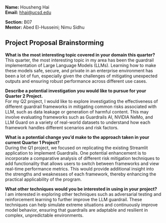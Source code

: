 **Name:** Housheng Hai  
**Email:** hhai@ucsd.edu

**Section:** B07  
**Mentor:** Abed El-Husseini; Nimu Sidhu

## Project Proposal Brainstorming

**What is the most interesting topic covered in your domain this quarter?**  
This quarter, the most interesting topic in my area has been the guardrail implementation of Large Language Models (LLMs). Learning how to make these models safe, secure, and private in an enterprise environment has been a lot of fun, especially given the challenges of mitigating unexpected outputs and ensuring robust performance across different use cases.

**Describe a potential investigation you would like to pursue for your Quarter 2 Project.**  
For my Q2 project, I would like to explore investigating the effectiveness of different guardrail frameworks in mitigating common risks associated with LLM, such as data leakage or generation of harmful content. This may involve evaluating frameworks such as Guardrails AI, NVIDIA NeMo, and LLM Guard on a variety of real-world datasets to understand how each framework handles different scenarios and risk factors.

**What is a potential change you’d make to the approach taken in your current Quarter 1 Project?**  
During the Q1 project, we focused on replicating the existing Streamlit application to implement Guardrails. One potential enhancement is to incorporate a comparative analysis of different risk mitigation techniques to add functionality that allows users to switch between frameworks and view real-time performance metrics. This would provide additional insight into the strengths and weaknesses of each framework, thereby enhancing the practical applicability of the program.

**What other techniques would you be interested in using in your project?**  
I am interested in exploring other techniques such as adversarial testing and reinforcement learning to further improve the LLM guardrail. These techniques can help simulate extreme situations and continuously improve model behavior, ensuring that guardrails are adaptable and resilient in complex, unpredictable environments.
